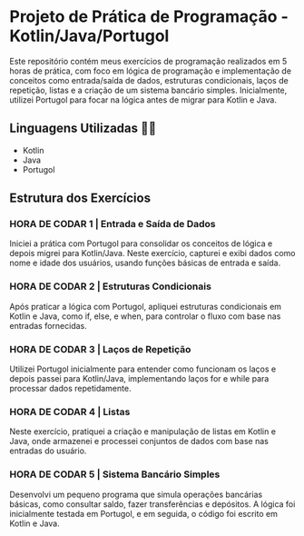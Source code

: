# Projeto de Prática de Programação - Kotlin/Java/Portugol
Este repositório contém meus exercícios de programação realizados em 5 horas de prática, com foco em lógica de programação e implementação de conceitos como entrada/saída de dados, 
estruturas condicionais, laços de repetição, listas e a criação de um sistema bancário simples. Inicialmente, utilizei Portugol para focar na lógica antes de migrar para Kotlin e Java.

## Linguagens Utilizadas 👨‍💻
* Kotlin
* Java
* Portugol

## Estrutura dos Exercícios

### HORA DE CODAR 1 | Entrada e Saída de Dados

Iniciei a prática com Portugol para consolidar os conceitos de lógica e depois migrei para Kotlin/Java. Neste exercício, capturei e exibi dados como nome e idade dos usuários, usando funções básicas de entrada e saída.

### HORA DE CODAR 2 | Estruturas Condicionais

Após praticar a lógica com Portugol, apliquei estruturas condicionais em Kotlin e Java, como if, else, e when, para controlar o fluxo com base nas entradas fornecidas.

### HORA DE CODAR 3 | Laços de Repetição

Utilizei Portugol inicialmente para entender como funcionam os laços e depois passei para Kotlin/Java, implementando laços for e while para processar dados repetidamente.

### HORA DE CODAR 4 | Listas

Neste exercício, pratiquei a criação e manipulação de listas em Kotlin e Java, onde armazenei e processei conjuntos de dados com base nas entradas do usuário.

### HORA DE CODAR 5 | Sistema Bancário Simples

Desenvolvi um pequeno programa que simula operações bancárias básicas, como consultar saldo, fazer transferências e depósitos. A lógica foi inicialmente testada em Portugol, e em seguida, o código foi escrito em Kotlin e Java.
